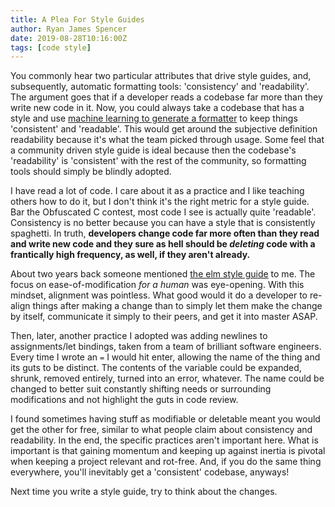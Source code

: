 ```yaml
---
title: A Plea For Style Guides
author: Ryan James Spencer
date: 2019-08-28T10:16:00Z
tags: [code style]
---
```


You commonly hear two particular attributes that drive style guides, and,
subsequently, automatic formatting tools: 'consistency' and 'readability'. The
argument goes that if a developer reads a codebase far more than they write new
code in it. Now, you could always take a codebase that has a style and use
[machine learning to generate a formatter](https://github.com/antlr/codebuff) to
keep things 'consistent' and 'readable'. This would get around the subjective
definition readability because it's what the team picked through usage. Some
feel that a community driven style guide is ideal because then the codebase's
'readability' is 'consistent' with the rest of the community, so formatting
tools should simply be blindly adopted.

I have read a lot of code. I care about it as a practice and I like teaching
others how to do it, but I don't think it's the right metric for a style guide.
Bar the Obfuscated C contest, most code I see is actually quite 'readable'.
Consistency is no better because you can have a style that is consistently
spaghetti. In truth, **developers change code far more often than they read and
write new code and they sure as hell should be _deleting_ code with a
frantically high frequency, as well, if they aren't already.**

About two years back someone mentioned [the elm style
guide](https://elm-lang.org/docs/style-guide) to me. The focus on
ease-of-modification _for a human_ was eye-opening. With this mindset, alignment
was pointless. What good would it do a developer to re-align things after making
a change than to simply let them make the change by itself, communicate it
simply to their peers, and get it into master ASAP.

Then, later, another practice I adopted was adding newlines to assignments/let
bindings, taken from a team of brilliant software engineers. Every time I wrote
an `=` I would hit enter, allowing the name of the thing and its guts to be
distinct. The contents of the variable could be expanded, shrunk, removed
entirely, turned into an error, whatever. The name could be changed to better
suit constantly shifting needs or surrounding modifications and not highlight
the guts in code review.

I found sometimes having stuff as modifiable or deletable meant you would get
the other for free, similar to what people claim about consistency and
readability. In the end, the specific practices aren't important here. What is
important is that gaining momentum and keeping up against inertia is pivotal
when keeping a project relevant and rot-free. And, if you do the same thing
everywhere, you'll inevitably get a 'consistent' codebase, anyways!

Next time you write a style guide, try to think about the changes.
